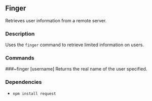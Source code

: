 ## Finger 

Retrieves user information from a remote server.

### Description
Uses the ``finger`` command to retrieve limited information on users.


### Commands
###~finger [username]
Returns the real name of the user specified.
### Dependencies
* ``npm install request``
